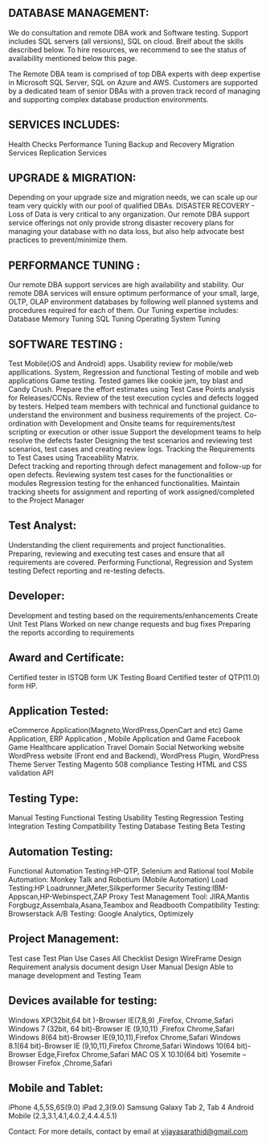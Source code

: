 
DATABASE MANAGEMENT:
--------------------

We do consultation and remote DBA work and Software testing. Support includes SQL servers (all versions), SQL on cloud. Breif about the skills described below. To hire resources, we recommend to see the status of availability mentioned below this page. 

The Remote DBA team is comprised of top DBA experts with deep expertise in Microsoft SQL Server, SQL on Azure and AWS. Customers are supported by a dedicated team of senior DBAs with a proven track record of managing and supporting complex database production environments.

SERVICES INCLUDES:
------------------
Health Checks
Performance Tuning
Backup and Recovery
Migration Services
Replication Services

UPGRADE & MIGRATION:
--------------------
Depending on your upgrade size and migration needs, we can scale up our team very quickly with our pool of qualified DBAs.
DISASTER RECOVERY -
Loss of Data is very critical to any organization. Our remote DBA support service offerings not only provide strong disaster recovery plans for managing your database with no data loss, but also help advocate best practices to prevent/minimize them.

PERFORMANCE TUNING :
-------------------
Our remote DBA support services are high availability and stability. Our remote DBA services will ensure optimum performance of your small, large, OLTP, OLAP environment databases by following well planned systems and procedures required for each of them. Our Tuning expertise includes:
Database Memory Tuning
SQL Tuning
Operating System Tuning


SOFTWARE TESTING : 
------------------
  Test Mobile(iOS and Android) apps.
  Usability review for mobile/web appllications.
  System, Regression and functional Testing of mobile and web applications
  Game testing. Tested games like cookie jam, toy blast and Candy Crush.
  Prepare the effort estimates using Test Case Points analysis for Releases/CCNs.
  Review of the test execution cycles and defects logged by testers.
  Helped team members with technical and functional guidance to understand the environment and business requirements of the project.
  Co-ordination with Development and Onsite teams for requirements/test scripting or execution or other issue
  Support the development teams to help resolve the defects faster
  Designing the test scenarios and reviewing test scenarios, test cases and creating review logs.
  Tracking the Requirements to Test Cases using Traceability Matrix.    
  Defect tracking and reporting through defect management and follow-up for open defects.
  Reviewing system test cases for the functionalities or modules
  Regression testing for the enhanced functionalities.
  Maintain tracking sheets for assignment and reporting of work assigned/completed to the Project Manager

Test Analyst:
-------------

  Understanding the client requirements and project functionalities.
  Preparing, reviewing and executing test cases and ensure that all requirements are covered.
  Performing Functional, Regression and System testing
  Defect reporting and re-testing defects.

Developer:
----------
  Development and testing based on the requirements/enhancements
  Create Unit Test Plans
  Worked on new change requests and bug fixes
  Preparing the reports according to requirements

Award and Certificate:
---------------------
  Certified tester in ISTQB form UK Testing Board
  Certified tester of QTP(11.0) form HP.

Application Tested:
-------------------
  eCommerce Application(Magneto,WordPress,OpenCart and etc)
  Game Application,
  ERP Application ,
  Mobile Application and Game
  Facebook Game 
  Healthcare application 
  Travel Domain
  Social Networking website
  WordPress website (Front end and Backend),
  WordPress Plugin,
  WordPress Theme
  Server Testing
  Magento 
  508 compliance Testing
  HTML and CSS validation
  API 

Testing Type:
-------------
  Manual Testing
  Functional Testing
  Usability Testing
  Regression Testing
  Integration Testing
  Compatibility Testing 
  Database Testing
  Beta Testing

Automation Testing:
-------------------
  Functional Automation Testing:HP-QTP, Selenium and Rational tool
  Mobile Automation:  Monkey Talk and Robotium (Mobile Automation)
  Load Testing:HP Loadrunner,jMeter,Silkperformer
  Security Testing:IBM-Appscan,HP-Webinspect,ZAP Proxy
  Test Management Tool: JIRA,Mantis Forgbugz,Assembala,Asana,Teambox and Readbooth
  Compatibility Testing: Browserstack
  A/B Testing: Google Analytics, Optimizely

Project Management:
-------------------
  Test case
  Test Plan
  Use Cases
  All Checklist Design 
  WireFrame Design 
  Requirement analysis document design
  User Manual Design 
  Able to manage development and Testing Team

Devices available for testing:
------------------------------
  Windows XP(32bit,64 bit )-Browser IE(7,8,9) ,Firefox, Chrome,Safari
  Windows 7 (32bit, 64 bit)-Browser IE (9,10,11) ,Firefox Chrome,Safari
  Windows 8(64 bit)-Browser IE(9,10,11),Firefox Chrome,Safari
  Windows 8.1(64 bit)-Browser IE (9,10,11),Firefox Chrome,Safari
  Windows 10(64 bit)-Browser Edge,Firefox Chrome,Safari
  MAC OS X 10.10(64 bit) Yosemite –Browser Firefox ,Chrome,Safari

Mobile and Tablet:
------------------
  iPhone 4,5,5S,6S(9.0)
  iPad 2,3(9.0)
  Samsung Galaxy Tab 2, Tab 4
  Android Mobile (2.3,3.1,4.1,4.0.2,4.4.4.5.1)

Contact:
For more details, contact by email at vijayasarathid@gmail.com

